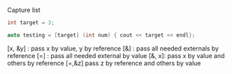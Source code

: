 Capture list
```c++
int target = 3;

auto testing = [target] (int num) { cout << target << endl};
```

\[x, &y] : pass x by value, y by reference
\[&] : pass all needed externals by reference
\[=] : pass all needed external by value
\[&, x]: pass x by value and others by reference
\[=,&z] pass z by reference and others by value

